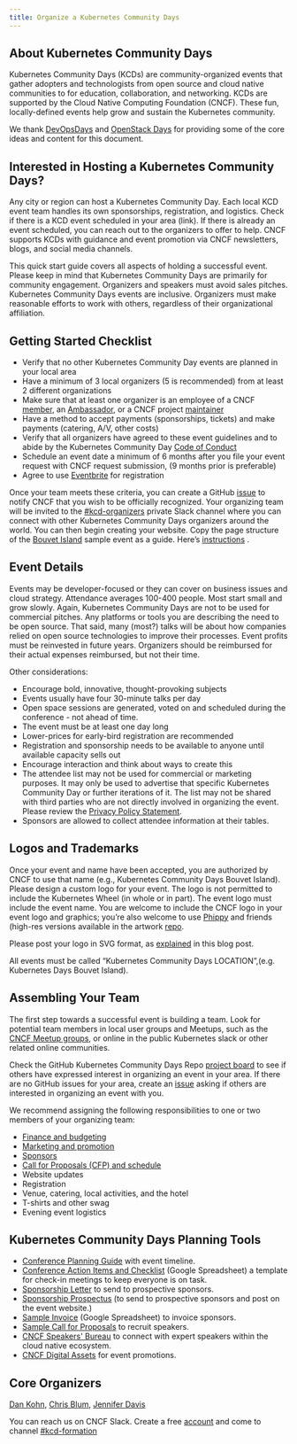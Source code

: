 ```yaml
---
title: Organize a Kubernetes Community Days
---
```


## About Kubernetes Community Days

Kubernetes Community Days (KCDs) are community-organized events that gather adopters and technologists from open source and cloud native communities to for education, collaboration, and networking. KCDs are supported by the Cloud Native Computing Foundation (CNCF). These fun, locally-defined events help grow and sustain the Kubernetes community. 

We thank [DevOpsDays](https://devopsdays.org) and [OpenStack Days](https://www.openstack.org/community/events/openstackdays) for providing some of the core ideas and content for this document.
                      
## Interested in Hosting a Kubernetes Community Days?

Any city or region can host a Kubernetes Community Day. Each local KCD event team handles its own sponsorships, registration, and logistics. Check if there is a KCD event scheduled in your area (link). If there is already an event scheduled, you can reach out to the organizers to offer to help. CNCF supports KCDs with guidance and event promotion via CNCF newsletters, blogs, and social media channels. 

This quick start guide covers all aspects of holding a successful event. Please keep in mind that Kubernetes Community Days are primarily for community engagement. Organizers and speakers must avoid sales pitches. Kubernetes Community Days events are inclusive. Organizers must make reasonable efforts to work with others, regardless of their organizational affiliation.

## Getting Started Checklist

* Verify that no other Kubernetes Community Day events are planned in your local area
* Have a minimum of 3 local organizers (5 is recommended) from at least 2 different organizations 
* Make sure that at least one organizer is an employee of a CNCF [member](https://www.cncf.io/about/members/), an [Ambassador](https://www.cncf.io/people/ambassadors/), or a CNCF project [maintainer](https://docs.google.com/spreadsheets/u/1/d/1Pr8cyp8RLrNGx9WBAgQvBzUUmqyOv69R7QAFKhacJEM/)
* Have a method to accept payments (sponsorships, tickets) and make payments (catering, A/V, other costs)
* Verify that all organizers have agreed to these event guidelines and to abide by the Kubernetes Community Day [Code of Conduct](code-of-conduct/)
* Schedule an event date a minimum of 6 months after  you file your event request with CNCF request submission,  (9 months prior is preferable)
* Agree to use [Eventbrite](https://www.eventbrite.com/) for registration

Once your team meets these criteria, you can create a GitHub [issue](https://github.com/cncf/kubernetes-community-days/issues/new?assignees=christinevblum%2C+iennae&labels=newevent&template=host.md) to notify CNCF that you wish to be officially recognized. Your organizing team will be invited to the [#kcd-organizers](https://cloud-native.slack.com/messages/GN6R2PV1A) private Slack channel where you can connect with other Kubernetes Community Days organizers around the world. You can then begin creating your website. Copy the page structure of the [Bouvet Island](https://kubernetescommunitydays.org/events/2020-bouvet-island) sample event as a guide. Here’s [instructions](/organizing-creating-website) .

## Event Details 

Events may be developer-focused or they can cover on business issues and cloud strategy. Attendance averages 100-400 people. Most start small and grow slowly. Again, Kubernetes Community Days are not to be used for commercial pitches. Any platforms or tools you are describing the need to be open source. That said, many (most?) talks will be about how companies relied on open source technologies to improve their processes. Event profits must be reinvested in future years. Organizers should be reimbursed for their actual expenses reimbursed, but not their time.

Other considerations:

* Encourage bold, innovative, thought-provoking subjects
* Events usually have four 30-minute talks per day
* Open space sessions are generated, voted on and scheduled during the conference - not ahead of time.
* The event must be at least one day long
* Lower-prices for early-bird registration are recommended
* Registration and sponsorship needs to be available to anyone until  available capacity sells out
* Encourage interaction and think about ways to create this
* The attendee list may not be used for commercial or marketing purposes. It may only be used to advertise that specific Kubernetes Community Day or further iterations of it. The list may not be shared with third parties who are not directly involved in organizing the event. Please review the [Privacy Policy Statement](https://www.linuxfoundation.org/privacy/).
* Sponsors are allowed to collect attendee information at their tables. 

## Logos and Trademarks

Once your event and name have been accepted, you are authorized by CNCF to use that name (e.g., Kubernetes Community Days Bouvet Island). Please design a custom logo for your event. The logo is not permitted to include the Kubernetes Wheel (in whole or in part). The event logo must include the event name. You are welcome to include the CNCF logo in your event logo and graphics; you’re also welcome to use [Phippy](https://phippy.io/) and friends (high-res versions available in the artwork [repo](https://github.com/cncf/artwork/blob/master/examples/other.md#phippy--friends-group-logos).

Please post your logo in SVG format, as [explained](https://www.cncf.io/blog/2019/07/17/what-image-formats-should-you-be-using-in-2019/)  in this blog post.

All events must be called “Kubernetes Community Days LOCATION”,(e.g. Kubernetes Days Bouvet Island).

## Assembling Your Team

The first step towards a successful event is building a team. Look for potential team members in local user groups and Meetups, such as the [CNCF Meetup groups](https://www.meetup.com/pro/cncf/), or online in the public Kubernetes slack or other related online communities.

Check the GitHub Kubernetes Community Days Repo [project board](https://github.com/cncf/kubernetes-community-days/projects/2) to see if others have expressed interest in organizing an event in your area. If there are no GitHub issues for your area, create an [issue](https://github.com/cncf/kubernetes-community-days/issues/new?assignees=christinevblum%2C+iennae&labels=planningevent&template=interest.md) asking if others are interested in organizing an event with you.

We recommend assigning the following responsibilities to one or two members of your organizing team:

* [Finance and budgeting](/organizing-budget-finances) 
* [Marketing and promotion](/organizing-marketing-promotion) 
* [Sponsors](/organizing-finding-sponsors)
* [Call for Proposals (CFP) and schedule](/organizing-manage-speakers)
* Website updates
* Registration
* Venue, catering, local activities, and the hotel
* T-shirts and other swag
* Evening event logistics

## Kubernetes Community Days Planning Tools

* [Conference Planning Guide](/organizing-timeline) with event timeline.
* [Conference Action Items and Checklist](https://docs.google.com/spreadsheets/d/1bvCiyyDut1seSnBE6pzVevcJkXLeWbxbncvhFsyY8PI/edit) (Google Spreadsheet) a template for check-in meetings to keep everyone is on task. 
* [Sponsorship Letter](/organizing-sponsorletter) to send to prospective sponsors.
* [Sponsorship Prospectus](/organizing-sponsor-contract) (to send to prospective sponsors and post on the event website.) 
* [Sample Invoice](https://docs.google.com/document/d/1Rbc8hvBgbO55asEQzzAHkpvSU2ogl52NmWq1-NhBYdY/edit) (Google Spreadsheet) to invoice sponsors.
* [Sample Call for Proposals](/organizing-cfp) to recruit speakers.
* [CNCF Speakers' Bureau](https://www.cncf.io/speakers/) to connect with expert speakers within the cloud native ecosystem.
* [CNCF Digital Assets](https://github.com/cncf/artwork) for  event promotions.

## Core Organizers

[Dan Kohn](https://www.dankohn.com), [Chris Blum](https://twitter.com/chrisvblum), [Jennifer Davis](https://twitter.com/sigje)

You can reach us on CNCF Slack. Create a free [account](https://slack.cncf.io) and come to channel [#kcd-formation](https://cloud-native.slack.com/messages/CN6LBV16G)

